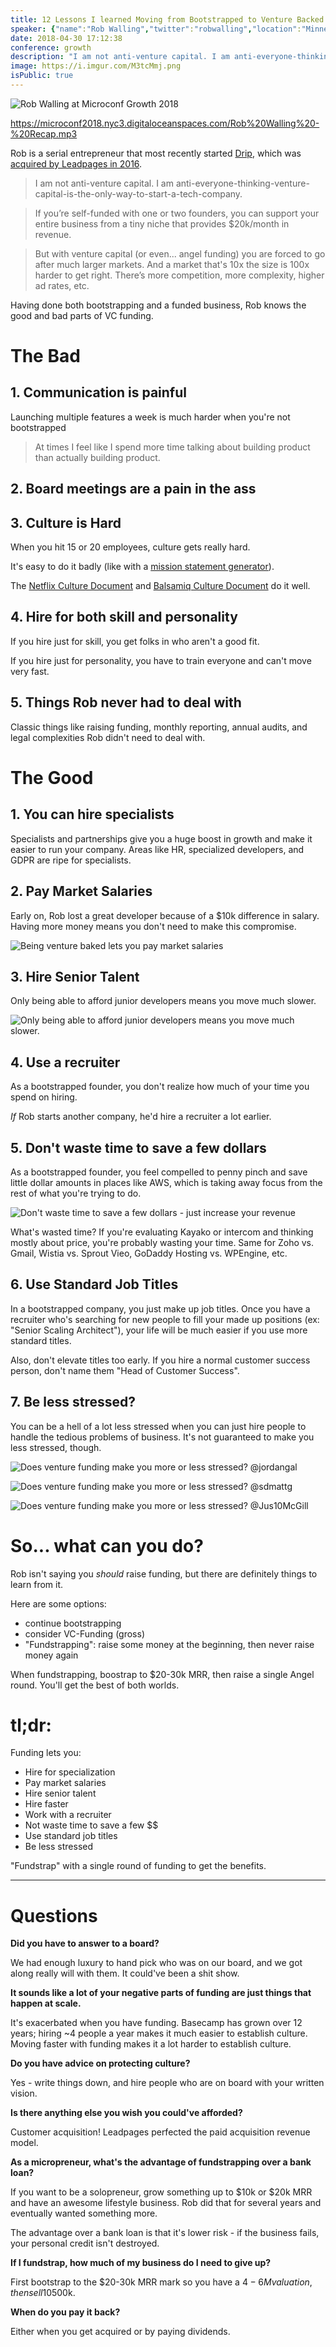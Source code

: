```yaml
---
title: 12 Lessons I learned Moving from Bootstrapped to Venture Backed
speaker: {"name":"Rob Walling","twitter":"robwalling","location":"Minneapolis, MN","description":"Serial Entrepreneur. Co-founder of https://t.co/vJQZvjlof1 and https://t.co/GlDeqm8W3U. I'm rarely on Twitter.","verified":false,"image":"https://pbs.twimg.com/profile_images/537394665775833088/N1JHDvju.png","website":"http://www.robwalling.com","title":"Drip", "bioUrl":"https://www.microconf.com/growth/speakers/rob-walling/"}
date: 2018-04-30 17:12:38
conference: growth
description: "I am not anti-venture capital. I am anti-everyone-thinking-venture-capital-is-the-only-way-to-start-a-tech-company. If you’re self-funded with one or two founders, you can support your entire business from a tiny niche that provides $20k/month in revenue."
image: https://i.imgur.com/M3tcMmj.png
isPublic: true
---
```


![Rob Walling at Microconf Growth 2018](https://i.imgur.com/aSdxyq5.jpg)

https://microconf2018.nyc3.digitaloceanspaces.com/Rob%20Walling%20-%20Recap.mp3

Rob is a serial entrepreneur that most recently started [Drip](https://www.drip.com/), which was [acquired by Leadpages in 2016](https://www.leadpages.net/blog/drip-acquisition/).

> I am not anti-venture capital. I am anti-everyone-thinking-venture-capital-is-the-only-way-to-start-a-tech-company.

> If you’re self-funded with one or two founders, you can support your entire business from a tiny niche that provides $20k/month in revenue.

> But with venture capital (or even... angel funding) you are forced to go after much larger markets. And a market that's 10x the size is 100x harder to get right. There’s more competition, more complexity, higher ad rates, etc.

Having done both bootstrapping and a funded business, Rob knows the good and bad parts of VC funding.

# The Bad

## 1. Communication is painful

Launching multiple features a week is much harder when you're not bootstrapped

> At times I feel like I spend more time talking about building product than actually building product.

## 2. Board meetings are a pain in the ass

## 3. Culture is Hard

When you hit 15 or 20 employees, culture gets really hard.

It's easy to do it badly (like with a [mission statement generator](http://www.joe-ks.com/archives_feb2001/ManualMSG.htm)).

The [Netflix Culture Document](https://jobs.netflix.com/culture) and [Balsamiq Culture Document](https://blog.balsamiq.com/mantras/) do it well.

## 4. Hire for both skill and personality

If you hire just for skill, you get folks in who aren't a good fit.

If you hire just for personality, you have to train everyone and can't move very fast.

## 5. Things Rob never had to deal with

Classic things like raising funding, monthly reporting, annual audits, and legal complexities Rob didn't need to deal with.

# The Good

## 1. You can hire specialists

Specialists and partnerships give you a huge boost in growth and make it easier to run your company. Areas like HR, specialized developers, and GDPR are ripe for specialists.

## 2. Pay Market Salaries

Early on, Rob lost a great developer because of a $10k difference in salary. Having more money means you don't need to make this compromise.

![Being venture baked lets you pay market salaries](https://i.imgur.com/YA61Htz.png)

## 3. Hire Senior Talent

Only being able to afford junior developers means you move much slower.

![Only being able to afford junior developers means you move much slower.](https://i.imgur.com/Sf22YOe.png)

## 4. Use a recruiter

As a bootstrapped founder, you don't realize how much of your time you spend on hiring.

_If_ Rob starts another company, he'd hire a recruiter a lot earlier.

## 5. Don't waste time to save a few dollars

As a bootstrapped founder, you feel compelled to penny pinch and save little dollar amounts in places like AWS, which is taking away focus from the rest of what you're trying to do.

![Don't waste time to save a few dollars - just increase your revenue](https://i.imgur.com/FqqbHtY.jpg)

What's wasted time? If you're evaluating Kayako or intercom and thinking mostly about price, you're probably wasting your time. Same for Zoho vs. Gmail, Wistia vs. Sprout Vieo, GoDaddy Hosting vs. WPEngine, etc.

## 6. Use Standard Job Titles

In a bootstrapped company, you just make up job titles. Once you have a recruiter who's searching for new people to fill your made up positions (ex: "Senior Scaling Architect"), your life will be much easier if you use more standard titles.

Also, don't elevate titles too early. If you hire a normal customer success person, don't name them "Head of Customer Success".

## 7. Be less stressed?

You can be a hell of a lot less stressed when you can just hire people to handle the tedious problems of business. It's not guaranteed to make you less stressed, though.

![Does venture funding make you more or less stressed? @jordangal](https://i.imgur.com/NP5MLAv.jpg)

![Does venture funding make you more or less stressed? @sdmattg](https://i.imgur.com/SymBGzQ.png)

![Does venture funding make you more or less stressed? @Jus10McGill](https://i.imgur.com/RB71jxG.png)

# So... what can you do?

Rob isn't saying you _should_ raise funding, but there are definitely things to learn from it.

Here are some options:

* continue bootstrapping
* consider VC-Funding (gross)
* "Fundstrapping": raise some money at the beginning, then never raise money again

When fundstrapping, boostrap to $20-30k MRR, then raise a single Angel round. You'll get the best of both worlds.

# tl;dr:

Funding lets you:

* Hire for specialization
* Pay market salaries
* Hire senior talent
* Hire faster
* Work with a recruiter
* Not waste time to save a few $$
* Use standard job titles
* Be less stressed

"Fundstrap" with a single round of funding to get the benefits.

---

# Questions

**Did you have to answer to a board?**

We had enough luxury to hand pick who was on our board, and we got along really will with them. It could've been a shit show.

**It sounds like a lot of your negative parts of funding are just things that happen at scale.**

It's exacerbated when you have funding. Basecamp has grown over 12 years; hiring ~4 people a year makes it much easier to establish culture. Moving faster with funding makes it a lot harder to establish culture.

**Do you have advice on protecting culture?**

Yes - write things down, and hire people who are on board with your written vision.

**Is there anything else you wish you could've afforded?**

Customer acquisition! Leadpages perfected the paid acquisition revenue model.

**As a micropreneur, what's the advantage of fundstrapping over a bank loan?**

If you want to be a solopreneur, grow something up to $10k or $20k MRR and have an awesome lifestyle business. Rob did that for several years and eventually wanted something more.

The advantage over a bank loan is that it's lower risk - if the business fails, your personal credit isn't destroyed.

**If I fundstrap, how much of my business do I need to give up?**

First bootstrap to the $20-30k MRR mark so you have a $4-6M valuation, then sell 10% for ~$500k.

**When do you pay it back?**

Either when you get acquired or by paying dividends.
